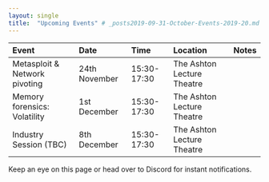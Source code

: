 ```yaml
---
layout: single
title:  "Upcoming Events" # _posts2019-09-31-October-Events-2019-20.md 
---
```


| Event | Date | Time | Location | Notes
|:-----------------|:----------|:-----------|:-----------|:-----------|
| Metasploit & Network pivoting | 24th November | 15:30-17:30 | The Ashton Lecture Theatre | |
| Memory forensics: Volatility | 1st December | 15:30-17:30 | The Ashton Lecture Theatre | |
| Industry Session (TBC) | 8th December | 15:30-17:30 | The Ashton Lecture Theatre | |

Keep an eye on this page or head over to Discord for instant notifications.
